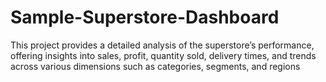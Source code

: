 # Sample-Superstore-Dashboard
This project provides a detailed analysis of the superstore’s performance, offering insights into sales, profit, quantity sold, delivery times, and trends across various dimensions such as categories, segments, and regions
